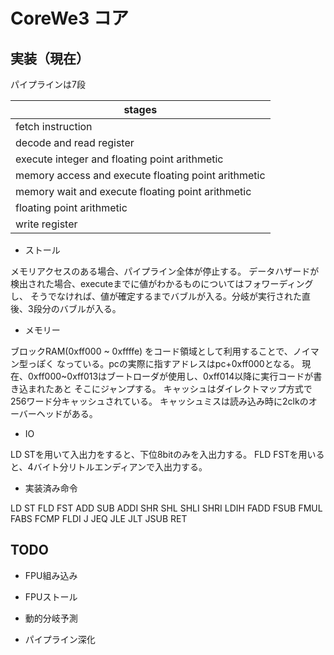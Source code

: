 # CoreWe3 コア

## 実装（現在）

パイプラインは7段

| stages                                              |
|-----------------------------------------------------|
| fetch instruction                                   |
| decode and read register                            |
| execute integer and floating point arithmetic       |
| memory access and execute floating point arithmetic |
| memory wait and execute floating point arithmetic   |
| floating point arithmetic                           |
| write register                                      |

* ストール

メモリアクセスのある場合、パイプライン全体が停止する。
データハザードが検出された場合、executeまでに値がわかるものについてはフォワーディングし、
そうでなければ、値が確定するまでバブルが入る。分岐が実行された直後、3段分のバブルが入る。

* メモリー

ブロックRAM(0xff000 ~ 0xffffe) をコード領域として利用することで、ノイマン型っぽく
なっている。pcの実際に指すアドレスはpc+0xff000となる。
現在、0xff000~0xff013はブートローダが使用し、0xff014以降に実行コードが書き込まれたあと
そこにジャンプする。
キャッシュはダイレクトマップ方式で256ワード分キャッシュされている。
キャッシュミスは読み込み時に2clkのオーバーヘッドがある。

* IO

LD STを用いて入出力をすると、下位8bitのみを入出力する。
FLD FSTを用いると、4バイト分リトルエンディアンで入出力する。

* 実装済み命令

LD ST FLD FST ADD SUB ADDI SHR SHL SHLI SHRI LDIH
FADD FSUB FMUL FABS FCMP FLDI J JEQ JLE JLT JSUB RET

## TODO

* FPU組み込み

* FPUストール

* 動的分岐予測

* パイプライン深化
